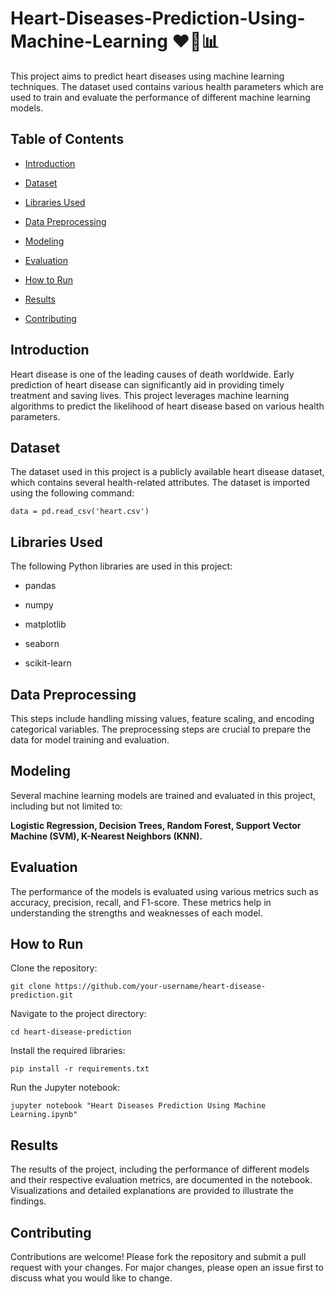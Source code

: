 # Heart-Diseases-Prediction-Using-Machine-Learning ❤️🧠📊
This project aims to predict heart diseases using machine learning techniques. The dataset used contains various health parameters which are used to train and evaluate the performance of different machine learning models.

## Table of Contents
- [Introduction](#introduction)

- [Dataset](#Dataset)

- [Libraries Used](#Libraries-Used)

- [Data Preprocessing](#Data-Preprocessing)

- [Modeling](#Modeling)

- [Evaluation](#Evaluation)

- [How to Run](#How-to-Run)

- [Results](#Results)

- [Contributing](#Contributing)

## Introduction
Heart disease is one of the leading causes of death worldwide. Early prediction of heart disease can significantly aid in providing timely treatment and saving lives. This project leverages machine learning algorithms to predict the likelihood of heart disease based on various health parameters.

## Dataset
The dataset used in this project is a publicly available heart disease dataset, which contains several health-related attributes. The dataset is imported using the following command:
```
data = pd.read_csv('heart.csv')
```
## Libraries Used
The following Python libraries are used in this project:

- pandas

- numpy

- matplotlib

- seaborn

- scikit-learn
  
## Data Preprocessing
This steps include handling missing values, feature scaling, and encoding categorical variables. The preprocessing steps are crucial to prepare the data for model training and evaluation.

## Modeling
Several machine learning models are trained and evaluated in this project, including but not limited to:

**Logistic Regression, Decision Trees, Random Forest, Support Vector Machine (SVM), K-Nearest Neighbors (KNN).**
## Evaluation
The performance of the models is evaluated using various metrics such as accuracy, precision, recall, and F1-score. These metrics help in understanding the strengths and weaknesses of each model.

## How to Run
Clone the repository:
```
git clone https://github.com/your-username/heart-disease-prediction.git
```
Navigate to the project directory:
```
cd heart-disease-prediction
```
Install the required libraries:
```
pip install -r requirements.txt
```
Run the Jupyter notebook:
```
jupyter notebook "Heart Diseases Prediction Using Machine Learning.ipynb"
```
## Results
The results of the project, including the performance of different models and their respective evaluation metrics, are documented in the notebook. Visualizations and detailed explanations are provided to illustrate the findings.

## Contributing
Contributions are welcome! Please fork the repository and submit a pull request with your changes. For major changes, please open an issue first to discuss what you would like to change.

